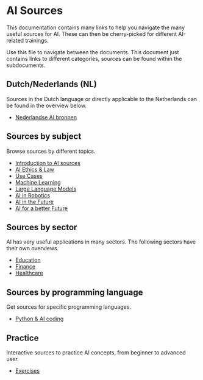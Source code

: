 # AI Sources

This documentation contains many links to help you navigate the many useful sources for AI. 
These can then be cherry-picked for different AI-related trainings.

Use this file to navigate between the documents. This document just contains links 
to different categories, sources can be found within the subdocuments.

## Dutch/Nederlands (NL)

Sources in the Dutch language or directly applicable to the Netherlands can 
be found in the overview below.

- [Nederlandse AI bronnen](AI_nl.md)

## Sources by subject

Browse sources by different topics.

- [Introduction to AI sources](./intro_sources.md)
- [AI Ethics & Law](AI_ethics.md)
- [Use Cases](AI_use_cases.md)
- [Machine Learning](./ML_sources.md)
- [Large Language Models](./LLM_sources.md)
- [AI in Robotics](AI_robotics.md)
- [AI in the Future](AI_future.md)
- [AI for a better Future](AI_better_future.md)

## Sources by sector

AI has very useful applications in many sectors. The following sectors have their own 
overviews.

- [Education](AI_education.md)
- [Finance](AI_finance.md)
- [Healthcare](AI_healthcare.md)

## Sources by programming language

Get sources for specific programming languages.

- [Python & AI coding](./Python_sources.md)

## Practice

Interactive sources to practice AI concepts, from beginner to advanced user.

- [Exercises](exercises.md)